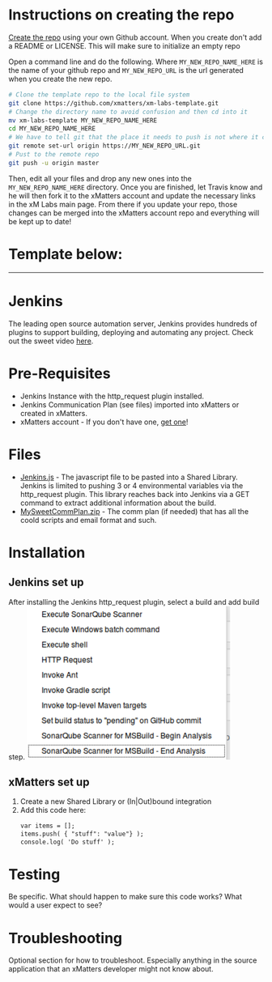 # Instructions on creating the repo
[Create the repo](https://help.github.com/articles/create-a-repo/) using your own Github account.
When you create don't add a README or LICENSE. This will make sure to initialize an empty repo

Open a command line and do the following. Where `MY_NEW_REPO_NAME_HERE` is the name of your github repo and `MY_NEW_REPO_URL` is the url generated when you create the new repo. 

```bash
# Clone the template repo to the local file system
git clone https://github.com/xmatters/xm-labs-template.git
# Change the directory name to avoid confusion and then cd into it
mv xm-labs-template MY_NEW_REPO_NAME_HERE  
cd MY_NEW_REPO_NAME_HERE
# We have to tell git that the place it needs to push is not where it came from
git remote set-url origin https://MY_NEW_REPO_URL.git
# Pust to the remote repo
git push -u origin master
```

Then, edit all your files and drop any new ones into the `MY_NEW_REPO_NAME_HERE` directory. Once you are finished, let Travis know and he will then fork it to the xMatters account and update the necessary links in the xM Labs main page. From there if you update your repo, those changes can be merged into the xMatters account repo and everything will be kept up to date!

# Template below:
---

# Jenkins
The leading open source automation server, Jenkins provides hundreds of plugins to support building, deploying and automating any project. Check out the sweet video [here](media/mysweetvideo.mov). 

# Pre-Requisites
* Jenkins Instance with the http_request plugin installed.
* Jenkins Communication Plan (see files) imported into xMatters or created in xMatters.
* xMatters account - If you don't have one, [get one](https://www.xmatters.com)!

# Files
* [Jenkins.js](Jenkins.js) - The javascript file to be pasted into a Shared Library. Jenkins is limited to pushing 3 or 4 environmental variables via the http_request plugin.  This library reaches back into Jenkins via a GET command to extract additional information about the build. 
* [MySweetCommPlan.zip](MySweetCommPlan.zip) - The comm plan (if needed) that has all the coold scripts and email format and such. 

# Installation

## Jenkins set up
After installing the Jenkins http_request plugin, select a build and add build step.
<kbd>
<img src="media/http_request.png">
</kbd>


## xMatters set up
1. Create a new Shared Library or (In|Out)bound integration
2. Add this code here:
   ```
   var items = [];
   items.push( { "stuff": "value"} );
   console.log( 'Do stuff' );
   ```
   
# Testing
Be specific. What should happen to make sure this code works? What would a user expect to see?

# Troubleshooting
Optional section for how to troubleshoot. Especially anything in the source application that an xMatters developer might not know about. 
